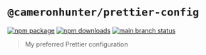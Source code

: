# `@cameronhunter/prettier-config`

[![npm package](https://img.shields.io/npm/v/%40cameronhunter/prettier-config?logo=npm)](https://www.npmjs.com/package/@cameronhunter/prettier-config)
[![npm downloads](https://img.shields.io/npm/dm/%40cameronhunter/prettier-config?logo=npm)](https://www.npmjs.com/package/@cameronhunter/prettier-config)
[![main branch status](https://img.shields.io/github/actions/workflow/status/cameronhunter/prettier-config/post-merge.yml?logo=github&label=main)](https://github.com/cameronhunter/prettier-config/actions/workflows/post-merge.yml)

> My preferred Prettier configuration
